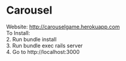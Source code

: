 # Carousel
Website: http://carouselgame.herokuapp.com <br/>
To Install:	<br />
2. Run bundle install	<br />
3. Run bundle exec rails server	<br />
4. Go to http://localhost:3000

